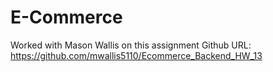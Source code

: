 # E-Commerce
Worked with Mason Wallis on this assignment 
Github URL: https://github.com/mwallis5110/Ecommerce_Backend_HW_13
